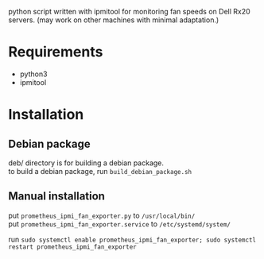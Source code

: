 python script written with ipmitool for monitoring fan speeds on Dell Rx20 servers. (may work on other machines with minimal adaptation.)

# Requirements
* python3
* ipmitool

# Installation
## Debian package
deb/ directory is for building a debian package.<br>
to build a debian package, run `build_debian_package.sh`

## Manual installation

put `prometheus_ipmi_fan_exporter.py` to `/usr/local/bin/`<br>
put `prometheus_ipmi_fan_exporter.service` to `/etc/systemd/system/`

run `sudo systemctl enable prometheus_ipmi_fan_exporter; sudo systemctl restart prometheus_ipmi_fan_exporter`
